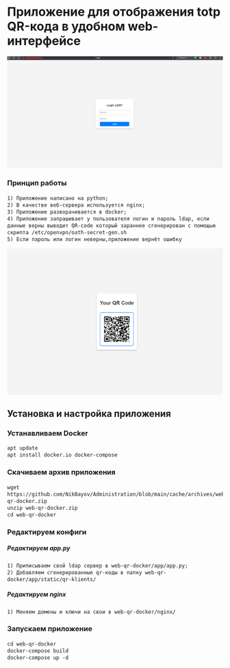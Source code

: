 # Приложение для отображения totp QR-кода в удобном web-интерфейсе

![screenshot](/cache/picture/web-qr.png)

### Принцип работы
```
1) Приложение написано на python;
2) В качестве веб-сервера используется nginx;
3) Приложение разворачивается в docker;
4) Приложение запрашивает у пользователя логин и пароль ldap, если данные верны выводит QR-code который зараннее сгенерирован с помощью скрипта /etc/openvpn/oath-secret-gen.sh
5) Если пароль или логин неверны,приложение вернёт ошибку
```
![screenshot](/cache/picture/web-qr1.png)

## Установка и настройка приложения

### Устанавливаем Docker

```
apt update
apt install docker.io docker-compose
```

### Скачиваем архив приложения

```
wget https://github.com/NikBayov/Administration/blob/main/cache/archives/web-qr-docker.zip
unzip web-qr-docker.zip
cd web-qr-docker
```
### Редактируем конфиги 

##### Редактируем app.py
```
1) Приписываем свой ldap сервер в web-qr-docker/app/app.py;
2) Добавляем сгенерированные qr-коды в папку web-qr-docker/app/static/qr-klients/
```
##### Редактируем nginx
```
1) Меняем домены и ключи на свои в web-qr-docker/nginx/
```

### Запускаем приложение
```
cd web-qr-docker
docker-compose build
docker-compose up -d
```
